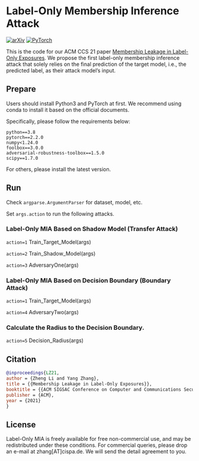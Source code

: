 # Label-Only Membership Inference Attack

[![arXiv](https://img.shields.io/badge/arxiv-2007.15528-b31b1b)](https://arxiv.org/abs/2007.15528)
<a href="https://pytorch.org/get-started/locally/"><img alt="PyTorch" src="https://img.shields.io/badge/PyTorch-ee4c2c?logo=pytorch&logoColor=white"></a>

This is the code for our ACM CCS 21 paper [Membership Leakage in Label-Only Exposures](https://dl.acm.org/doi/abs/10.1145/3460120.3484575).
We propose the first label-only membership inference attack that solely relies on the final prediction of the target model, i.e., the predicted label, as their attack model’s input.

## Prepare
Users should install Python3 and PyTorch at first. We recommend using conda to install it based on the official documents.

Specifically, please follow the requirements below:
```
python==3.8
pytorch==2.2.0
numpy<1.24.0
foolbox==3.0.0
adversarial-robustness-toolbox==1.5.0
scipy==1.7.0
```
For others, please install the latest version.

## Run
Check ```argparse.ArgumentParser``` for dataset, model, etc.

Set ```args.action``` to run the following attacks.
### Label-Only MIA Based on Shadow Model (Transfer Attack)
```action=1``` Train_Target_Model(args)

```action=2``` Train_Shadow_Model(args)

```action=3``` AdversaryOne(args)

### Label-Only MIA Based on Decision Boundary (Boundary Attack)
```action=1``` Train_Target_Model(args)

```action=4``` AdversaryTwo(args)

### Calculate the Radius to the Decision Boundary.
```action=5``` Decision_Radius(args)

## Citation
```bibtex
@inproceedings{LZ21,
author = {Zheng Li and Yang Zhang},
title = {{Membership Leakage in Label-Only Exposures}},
booktitle = {{ACM SIGSAC Conference on Computer and Communications Security (CCS)}},
publisher = {ACM},
year = {2021}
}
```

## License

Label-Only MIA is freely available for free non-commercial use, and may be redistributed under these conditions. For commercial queries, please drop an e-mail at zhang[AT]cispa.de. We will send the detail agreement to you.

